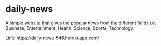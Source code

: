 # daily-news
A simple website that gives the popular news from the different fields i.e, Business, Entertainment, Health, Science, Sports, Technology.


Link: https://daily-news-546.herokuapp.com/
